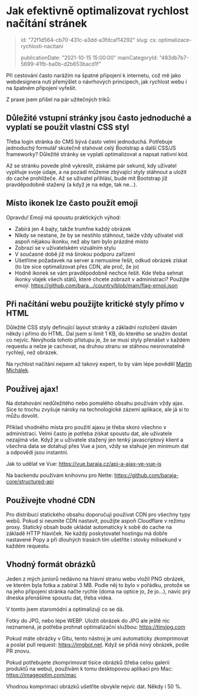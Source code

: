 Jak efektivně optimalizovat rychlost načítání stránek
=====================================================

> id: "72f1d564-cb70-431c-a3dd-a3fdcaf14292"
> slug:
>   cs: optimalizace-rychlosti-nacitani
>
> publicationDate: "2021-10-15 15:00:00"
> mainCategoryId: "483db7b7-5699-41fb-ba0b-d2b653bacd1f"

Při cestování často narážím na špatné připojení k internetu, což mě jako webdesignera nutí přemýšlet o návrhových principech, jak rychlost webu i na špatném připojení vyřešit.

Z praxe jsem přišel na pár užitečných triků:

Důležité vstupní stránky jsou často jednoduché a vyplatí se použít vlastní CSS styl
-----------------------------------------------------------------------------------

Třeba login stránka do CMS bývá často velmi jednoduchá. Potřebuje jednoduchý formulář skutečně stahovat celý Bootstrap a další CSS/JS frameworky? Důležité stránky se vyplatí optimalizovat a napsat nativní kód.

Až se stránku povede plně vykreslit, získáme pár sekund, kdy uživatel vyplňuje svoje údaje, a na pozadí můžeme zbývající styly stáhnout a uložit do cache prohlížeče. Až se uživatel přihlásí, bude mít Bootstrap již pravděpodobně stažený (a když je na edge, tak ne...).

Místo ikonek lze často použít emoji
-----------------------------------

Opravdu! Emoji má spoustu praktických výhod:

- Zabírá jen 4 bajty, takže trumfne každý obrázek
- Nikdy se nestane, že by se nestihlo stáhnout, takže vždy uživatel vidí aspoň nějakou ikonku, než aby tam bylo prázdné místo
- Zobrazí se v uživatelském vizuálním stylu
- V současné době již má širokou podporu zařízení
- Ušetříme požadavek na server a nemusíme řešit, odkud obrázek získat (to lze sice optimalizovat přes CDN, ale proč, že jo)
- Hodně ikonek se vám pravděpodobně nechce řešit. Kde třeba sehnat ikonky vlajek všech států, které chcete zobrazit v administraci? Použijte emoji: https://github.com/bara.../country/blob/main/flag-emoji.json

Při načítání webu použijte kritické styly přímo v HTML
------------------------------------------------------

Důležité CSS styly definující layout stránky a základní rozložení dávám někdy i přímo do HTML. Dal jsem si limit 1 KB, do kterého se snažím dostat co nejvíc. Nevýhoda tohoto přístupu je, že se musí styly přenášet v každém requestu a nelze je cachovat, na druhou stranu se stáhnou nesrovnatelně rychleji, než obrázek.

Na rychlost načítání nejsem až takový expert, to by vám lépe pověděl [Martin Michálek](https://www.programia.cz/rozhovor-martin-michalek-rychlost-webu/).

Používej ajax!
--------------

Na dotahování nedůležitého nebo pomalého obsahu používám vždy ajax. Sice to trochu zvyšuje nároky na technologické zázemí aplikace, ale já si to můžu dovolit.

Příklad vhodného místa pro použití ajaxu je třeba skoro všechno v administraci. Velmi často je potřeba získat spoustu dat, ale uživatele nezajímá vše. Když je u uživatele stažený jen tenký javascriptový klient a všechna data se dotahují přes Vue a json, vždy se stahuje jen minimum dat a odpovědi jsou instantní.

Jak to udělat ve Vue: https://vue.baraja.cz/api-a-ajax-ve-vue-js

Na backendu používám knihovnu pro Nette: https://github.com/baraja-core/structured-api

Používejte vhodné CDN
---------------------

Pro distribuci statického obsahu doporučuji používat CDN pro všechny typy webů. Pokud si neumíte CDN nastavit, použijte aspoň Cloudflare v režimu proxy. Statický obsah bude ukládat automaticky k sobě do cache na základě HTTP hlaviček. Ne každý poskytovatel hostingu má dobře nastavené Popy a při dlouhých trasách tím ušetříte i stovky milisekund v každém requestu.

Vhodný formát obrázků
---------------------

Jeden z mých juniorů nedávno na hlavní stranu webu vložil PNG obrázek, ve kterém byla fotka a zabíral 3 MB. Podle něj to bylo v pořádku, protože se na jeho připojení stránka načte rychle (doma na optice jo, že jo...), navíc prý dneska přenášíme spoustu dat, třeba videa.

V tomto jsem staromódní a optimalizuji co se dá.

Fotky do JPG, nebo lépe WEBP. Uložit obrázek do JPG ale ještě nic neznamená, je potřeba prohnat optimalizační službou: https://tinyjpg.com

Pokud máte obrázky v Gitu, tento nástroj je umí automaticky zkomprimovat a poslat pull request: https://imgbot.net. Když se přidá nový obrázek, pošle PR znovu.

Pokud potřebujete zkomprimovat tisíce obrázků (třeba celou galerii produktů na webu), používám k tomu desktopovou aplikaci pro Mac: https://imageoptim.com/mac

Vhodnou komprimací obrázků ušetříte obvykle nejvíc dat. Někdy i 50 %.
